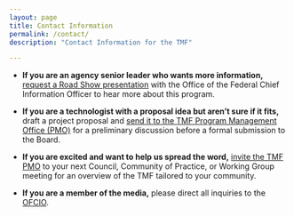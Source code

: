 ```yaml
---
layout: page
title: Contact Information
permalink: /contact/
description: "Contact Information for the TMF"

---
```


- **If you are an agency senior leader who wants more information,** [request a Road Show presentation](mailto:ofcio@omb.eop.gov) with the Office of the Federal Chief Information Officer to hear more about this program.

- **If you are a technologist with a proposal idea but aren’t sure if it fits,** draft a project proposal and [send it to the TMF Program Management Office (PMO)](mailto:tmf@gsa.gov) for a preliminary discussion before a formal submission to the Board. 

- **If you are excited and want to help us spread the word,** [invite the TMF PMO](mailto:tmf@gsa.gov) to your next Council, Community of Practice, or Working Group meeting for an overview of the TMF tailored to your community.

- **If you are a member of the media,** please direct all inquiries to the [OFCIO](mailto:ofcio@omb.eop.gov).
